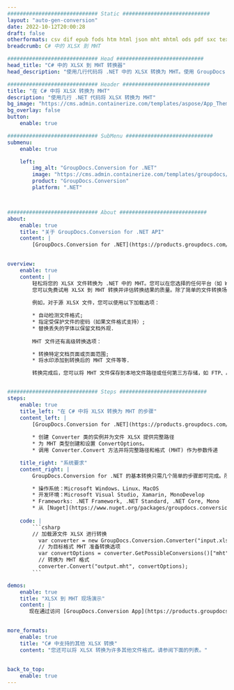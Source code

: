 ```yaml
---
############################# Static ############################
layout: "auto-gen-conversion"
date: 2022-10-12T20:00:28
draft: false
otherformats: csv dif epub fods htm html json mht mhtml ods pdf sxc tex tsv xlam xls xlsb xlsm xlsx xlt xltm xltx xml xps
breadcrumb: C# 中的 XLSX 到 MHT

############################# Head ############################
head_title: "C# 中的 XLSX 到 MHT 转换器"
head_description: "使用几行代码将 .NET 中的 XLSX 转换为 MHT。使用 GroupDocs 文档转换 API 转换 160 多种文件格式。"

############################# Header ############################
title: "在 C# 中将 XLSX 转换为 MHT"
description: "使用几行 .NET 代码将 XLSX 转换为 MHT"
bg_image: "https://cms.admin.containerize.com/templates/aspose/App_Themes/V3/images/bg/header1.png"
bg_overlay: false
button:
    enable: true

############################# SubMenu ############################
submenu:
    enable: true

    left:
        img_alt: "GroupDocs.Conversion for .NET"
        image: "https://cms.admin.containerize.com/templates/groupdocs/images/product-logos/90x90-noborder/groupdocs-conversion-net.png"
        product: "GroupDocs.Conversion"
        platform: ".NET"



############################# About ############################
about:
    enable: true
    title: "关于 GroupDocs.Conversion for .NET API"
    content: |
        [GroupDocs.Conversion for .NET](https://products.groupdocs.com/conversion/net/)可用于转换Microsoft Word、Excel、PowerPoint、PDF、Visio等格式。 GroupDocs.Conversion 是一个独立的 API，适用于需要高性能的后端和内部系统。它不依赖于任何软件，例如 Microsoft 或 Open Office。
    

overview:
    enable: true
    content: |
        轻松将您的 XLSX 文件转换为 .NET 中的 MHT。您可以在您选择的任何平台（如 Windows、Linux、macOS）中仅使用几行 C# 代码行。
        您可以免费试用 XLSX 到 MHT 转换并评估转换结果的质量。除了简单的文件转换场景，您还可以尝试更高级的选项来加载源 XLSX 文件和保存输出 MHT 结果。 
        
        例如，对于源 XLSX 文件，您可以使用以下加载选项：

        * 自动检测文件格式;
        * 指定受保护文件的密码（如果文件格式支持）;
        * 替换丢失的字体以保留文档外观.
        
        MHT 文件还有高级转换选项：

        * 转换特定文档页面或页面范围;
        * 将水印添加到转换后的 MHT 文件等等.

        转换完成后，您可以将 MHT 文件保存到本地文件路径或任何第三方存储，如 FTP、Amazon S3、Google Drive、Dropbox 等。请注意 - 将 XLSX 转换为 MHT 无需安装任何额外的软件 - 如 MS Office、Open Office、Adobe Acrobat Reader 等。


############################# Steps ############################
steps:
    enable: true
    title_left: "在 C# 中将 XLSX 转换为 MHT 的步骤"
    content_left: |
        [GroupDocs.Conversion for .NET](https://products.groupdocs.com/conversion/net/) 使开发人员只需几行代码即可轻松地将 XLSX 文件转换为 MHT。
        
        * 创建 Converter 类的实例并为文件 XLSX 提供完整路径
        * 为 MHT 类型创建和设置 ConvertOptions。
        * 调用 Converter.Convert 方法并将完整路径和格式 (MHT) 作为参数传递

    title_right: "系统要求"
    content_right: |
        GroupDocs.Conversion for .NET 的基本转换只需几个简单的步骤即可完成。所有主要平台和操作系统都支持我们的 API。在执行以下代码之前，请确保您的系统上安装了以下先决条件。

        * 操作系统：Microsoft Windows、Linux、MacOS
        * 开发环境：Microsoft Visual Studio, Xamarin, MonoDevelop
        * Frameworks: .NET Framework, .NET Standard, .NET Core, Mono
        * 从 [Nuget](https://www.nuget.org/packages/groupdocs.conversion) 获取最新的 GroupDocs.Conversion for .NET
         
    code: |
        ```csharp    
        // 加载源文件 XLSX 进行转换
          var converter = new GroupDocs.Conversion.Converter("input.xlsx");
          // 为目标格式 MHT 准备转换选项
          var convertOptions = converter.GetPossibleConversions()["mht"].ConvertOptions;
          // 转换为 MHT 格式
          converter.Convert("output.mht", convertOptions);
        ```

demos:
    enable: true
    title: "XLSX 到 MHT 现场演示"
    content: |
       现在通过访问 [GroupDocs.Conversion App](https://products.groupdocs.app/conversion/family) 网站将 XLSX 转换为 MHT。在线演示具有以下优点
          

more_formats:
    enable: true
    title: "C# 中支持的其他 XLSX 转换"
    content: "您还可以将 XLSX 转换为许多其他文件格式。请参阅下面的列表。"
       
       
back_to_top:
    enable: true
---
```


